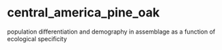 # central_america_pine_oak
population differentiation and demography in assemblage as a function of ecological specificity 
